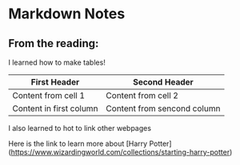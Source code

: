 # Markdown Notes

## From the reading:

I learned how to make tables!

First Header | Second Header
------------ | -------------
Content from cell 1 | Content from cell 2
Content in first column | Content from sencond column

I also learned to hot to link other webpages

Here is the link to learn more about [Harry Potter] (https://www.wizardingworld.com/collections/starting-harry-potter)
